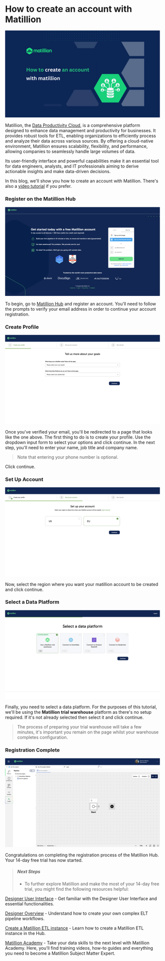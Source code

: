 # How to create an account with Matillion

![matillion_article_header](images/matillion_article_header.png)

Matillion, the [Data Productivity Cloud](https://www.matillion.com/blog/how-to-build-a-transformation-pipeline-in-the-data-productivity-cloud), is a comprehensive platform designed to enhance data management and productivity for businesses. It provides robust tools for ETL, enabling organizations to efficiently process and analyze their data across various sources. By offering a cloud-native environment, Matillion ensures scalability, flexibility, and performance, allowing companies to seamlessly handle large volumes of data.

Its user-friendly interface and powerful capabilities make it an essential tool for data engineers, analysts, and IT professionals aiming to derive actionable insights and make data-driven decisions.

In this blog, we'll show you how to create an account with Matillion. There's also a [video tutorial](https://matillion.wistia.com/medias/zh57mryjl8) if you prefer.

### Register on the Matillion Hub

![matillion_signup](images/matillion_signup.png)

To begin, go to [Matillion Hub](https://hub.matillion.com/) and register an account. You'll need to follow the prompts to verify your email address in order to continue your account registration.

### Create Profile

![matillion_setup_profile](images/matillion_setup_profile.png)

Once you've verified your email, you'll be redirected to a page that looks like the one above. The first thing to do is to create your profile. Use the dropdown input form to select your options and click continue. In the next step, you'll need to enter your name, job title and company name.

> Note that entering your phone number is optional.

Click continue.

### Set Up Account

![matillion_setup_account](images/matillion_setup_account.png)

Now, select the region where you want your matillion account to be created and click continue.

### Select a Data Platform

![matillion_select_a_data_platform](images/matillion_select_a_data_platform.png)

Finally, you need to select a data platform. For the purposes of this tutorial, we'll be using the
**Matillion trial warehouse** platform as there's no setup required. If it's not already selected then select it and click continue.

> The process of preparing your trial warehouse will take a few minutes, it's important you remain on the page whilst your warehouse completes configuration.

### Registration Complete

![matillion_registration_complete](images/matillion_registration_complete.png)

Congratulations on completing the registration process of the Matillion Hub. Your 14-day free trial has now started.

> ##### Next Steps
>
> - To further explore Matillion and make the most of your 14-day free trial, you might find the following resources helpful:

[Designer User Interface](https://docs.matillion.com/data-productivity-cloud/designer/docs/designer-ui-basics/) - Get familiar with the Designer User Interface and essential functionalities.

[Designer Overview](https://docs.matillion.com/data-productivity-cloud/designer/docs/designer-overview/) - Understand how to create your own complex ELT pipeline workflows.

[Create a Matillion ETL instance](https://docs.matillion.com/metl/docs/matillion-etl-instance-creation/#max-environments) - Learn how to create a Matillion ETL instance in the Hub.

[Matillion Academy](https://academy.matillion.com/certifications) - Take your data skills to the next level with Matillion Academy. Here, you'll find training videos, how-to guides and everything you need to become a Matillion Subject Matter Expert.
